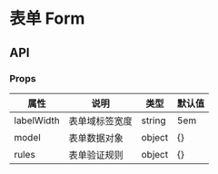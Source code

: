 # 表单 Form


## API

### Props

属性       | 说明           | 类型   | 默认值
-----------|----------------|--------|--------
labelWidth | 表单域标签宽度 | string | 5em
model      | 表单数据对象   | object | {}
rules      | 表单验证规则   | object | {}
